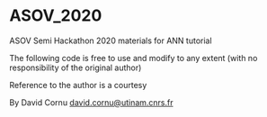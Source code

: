 # ASOV_2020
ASOV Semi Hackathon 2020 materials for ANN tutorial



The following code is free to use and modify to any extent 
(with no responsibility of the original author)

Reference to the author is a courtesy


By David Cornu
david.cornu@utinam.cnrs.fr
